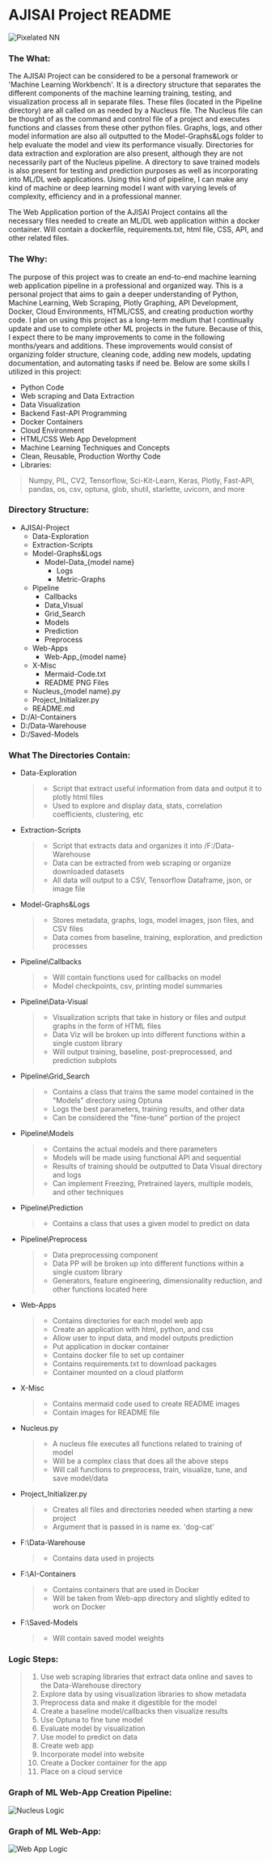 # AJISAI Project README

![Pixelated NN](Pixel_NN.png)

### The What:

The AJISAI Project can be considered to be a personal framework or 'Machine Learning Workbench'. It is a directory
structure that separates the different components of the machine learning training, testing, and visualization process
all in separate files. These files (located in the Pipeline directory) are all called on as needed by a Nucleus file.
The Nucleus file can be thought of as the command and control file of a project and executes functions and classes from
these other python files. Graphs, logs, and other model information are also all outputted to the Model-Graphs&Logs
folder to help evaluate the model and view its performance visually. Directories for data extraction and exploration are
also present, although they are not necessarily part of the Nucleus pipeline. A directory to save trained models is also
present for testing and prediction purposes as well as incorporating into ML/DL web applications. Using this kind of
pipeline, I can make any kind of machine or deep learning model I want with varying levels of complexity, efficiency and
in a professional manner.

The Web Application portion of the AJISAI Project contains all the necessary files needed to create an ML/DL web
application within a docker container. Will contain a dockerfile, requirements.txt, html file, CSS, API, and other
related files.

### The Why:

The purpose of this project was to create an end-to-end machine learning web application pipeline in a professional and
organized way. This is a personal project that aims to gain a deeper understanding of Python, Machine Learning, Web
Scraping, Plotly Graphing, API Development, Docker, Cloud Environments, HTML/CSS, and creating production worthy code. I
plan on using this project as a long-term medium that I continually update and use to complete other ML projects in the
future. Because of this, I expect there to be many improvements to come in the following months/years and additions.
These improvements would consist of organizing folder structure, cleaning code, adding new models, updating
documentation, and automating tasks if need be. Below are some skills I utilized in this project:

- Python Code
- Web scraping and Data Extraction
- Data Visualization
- Backend Fast-API Programming
- Docker Containers
- Cloud Environment
- HTML/CSS Web App Development
- Machine Learning Techniques and Concepts
- Clean, Reusable, Production Worthy Code
- Libraries:

> Numpy, PIL, CV2, Tensorflow, Sci-Kit-Learn, Keras, Plotly, Fast-API, pandas, os, csv, optuna, glob, shutil, starlette, uvicorn, and more

### Directory Structure:

- AJISAI-Project
    + Data-Exploration
    + Extraction-Scripts
    + Model-Graphs&Logs
        + Model-Data_{model name}
            + Logs
            + Metric-Graphs
    + Pipeline
        + Callbacks
        + Data_Visual
        + Grid_Search
        + Models
        + Prediction
        + Preprocess
    + Web-Apps
        + Web-App_{model name}
    + X-Misc
        + Mermaid-Code.txt
        + README PNG Files
    + Nucleus_{model name}.py
    + Project_Initializer.py
    + README.md
- D:/AI-Containers
- D:/Data-Warehouse
- D:/Saved-Models

### What The Directories Contain:

- Data-Exploration
  > + Script that extract useful information from data and output it to plotly html files
  > + Used to explore and display data, stats, correlation coefficients, clustering, etc

- Extraction-Scripts
  > + Script that extracts data and organizes it into /F:/Data-Warehouse
  > + Data can be extracted from web scraping or organize downloaded datasets
  > + All data will output to a CSV, Tensorflow Dataframe, json, or image file

- Model-Graphs&Logs
  > + Stores metadata, graphs, logs, model images, json files, and CSV files
  > + Data comes from baseline, training, exploration, and prediction processes

- Pipeline\Callbacks
  > + Will contain functions used for callbacks on model
  > + Model checkpoints, csv, printing model summaries

- Pipeline\Data-Visual
  > + Visualization scripts that take in history or files and output graphs in the form of HTML files
  > + Data Viz will be broken up into different functions within a single custom library
  > + Will output training, baseline, post-preprocessed, and prediction subplots

- Pipeline\Grid_Search
  > + Contains a class that trains the same model contained in the "Models" directory using Optuna
  > + Logs the best parameters, training results, and other data
  > + Can be considered the "fine-tune" portion of the project

- Pipeline\Models
  > + Contains the actual models and there parameters
  > + Models will be made using functional API and sequential
  > + Results of training should be outputted to Data Visual directory and logs
  > + Can implement Freezing, Pretrained layers, multiple models, and other techniques

- Pipeline\Prediction
  > + Contains a class that uses a given model to predict on data

- Pipeline\Preprocess
  > + Data preprocessing component
  > + Data PP will be broken up into different functions within a single custom library
  > + Generators, feature engineering, dimensionality reduction, and other functions located here

- Web-Apps
  > + Contains directories for each model web app
  > + Create an application with html, python, and css
  > + Allow user to input data, and model outputs prediction
  > + Put application in docker container
  > + Contains docker file to set up container
  > + Contains requirements.txt to download packages
  > + Container mounted on a cloud platform

- X-Misc
  > + Contains mermaid code used to create README images
  > + Contain images for README file

- Nucleus.py
  > + A nucleus file executes all functions related to training of model
  > + Will be a complex class that does all the above steps
  > + Will call functions to preprocess, train, visualize, tune, and save model/data

- Project_Initializer.py
  > + Creates all files and directories needed when starting a new project
  > + Argument that is passed in is name ex. 'dog-cat'

- F:\Data-Warehouse
  > + Contains data used in projects

- F:\AI-Containers
  > + Contains containers that are used in Docker
  > + Will be taken from Web-app directory and slightly edited to work on Docker

- F:\Saved-Models
  > + Will contain saved model weights

### Logic Steps:

> 1. Use web scraping libraries that extract data online and saves to the Data-Warehouse directory
> 2. Explore data by using visualization libraries to show metadata
> 3. Preprocess data and make it digestible for the model
> 4. Create a baseline model/callbacks then visualize results
> 5. Use Optuna to fine tune model
> 6. Evaluate model by visualization
> 7. Use model to predict on data
> 8. Create web app
> 9. Incorporate model into website
> 10. Create a Docker container for the app
> 11. Place on a cloud service

### Graph of ML Web-App Creation Pipeline:

![Nucleus Logic](Nucleus.png)

### Graph of ML Web-App:

![Web App Logic](WebApp.png)

